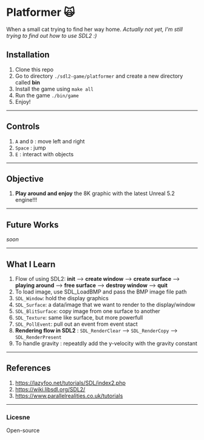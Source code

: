 # Platformer 🙀

When a small cat trying to find her way home. _Actually not yet, I'm still trying to find out how to use SDL2 :)_

## Installation

1. Clone this repo
2. Go to directory `./sdl2-game/platformer` and create a new directory called **bin**
3. Install the game using `make all`
4. Run the game `./bin/game`
5. Enjoy!

---

## Controls

1. `A` and `D` : move left and right
2. `Space` : jump
3. `E` : interact with objects

---

## Objective

1. **Play around and enjoy** the 8K graphic with the latest Unreal 5.2 engine!!!

---

## Future Works

_soon_

---

## What I Learn

1. Flow of using SDL2: **init** --> **create window** --> **create surface** --> **playing around** --> **free surface** --> **destroy window** --> **quit**
2. To load image, use SDL_LoadBMP and pass the BMP image file path
3. `SDL_Window`: hold the display graphics
4. `SDL_Surface`: a data/image that we want to render to the display/window
5. `SDL_BlitSurface`: copy image from one surface to another
6. `SDL_Texture`: same like surface, but more powerfull
7. `SDL_PollEvent`: pull out an event from event stact
8. **Rendering flow in SDL2** : `SDL_RenderClear` --> `SDL_RenderCopy` --> `SDL_RenderPresent`
9. To handle gravity : repeatdly add the y-velocity with the gravity constant

---

## References

1. https://lazyfoo.net/tutorials/SDL/index2.php
2. https://wiki.libsdl.org/SDL2/
3. https://www.parallelrealities.co.uk/tutorials

---

### Licesne

Open-source
